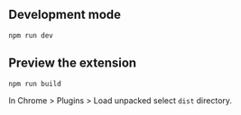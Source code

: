 ## Development mode

    npm run dev

## Preview the extension

    npm run build

In Chrome > Plugins > Load unpacked select `dist` directory.
